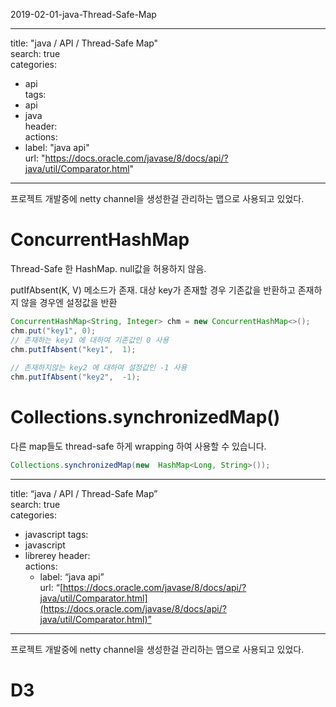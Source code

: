   
2019-02-01-java-Thread-Safe-Map

---  

title: "java / API / Thread-Safe Map"  
search: true  
categories:   

 - api  
tags:   
 - api  
 - java  
header:   
 actions:  
 - label: "java api"  
 url: "https://docs.oracle.com/javase/8/docs/api/?java/util/Comparator.html"  

---  
  

프로젝트 개발중에 netty channel을 생성한걸 관리하는 맵으로 사용되고 있었다.   
  

# ConcurrentHashMap  

Thread-Safe 한 HashMap. null값을 허용하지 않음.  
  

putIfAbsent(K,  V) 메소드가 존재. 대상 key가 존재할 경우 기존값을 반환하고 존재하지 않을 경우엔 설정값을 반환   

```java  
ConcurrentHashMap<String, Integer> chm = new ConcurrentHashMap<>();  
chm.put("key1", 0);  
// 존재하는 key1 에 대하여 기존값인 0 사용  
chm.putIfAbsent("key1",  1);  
  
// 존재하지않는 key2 에 대하여 설정값인 -1 사용  
chm.putIfAbsent("key2",  -1);  
```  
  

# Collections.synchronizedMap()  

다른 map들도 thread-safe 하게 wrapping 하여 사용할 수 있습니다.  

```java  
Collections.synchronizedMap(new  HashMap<Long, String>());    
```  
  

----------

title: “java / API / Thread-Safe Map”  
search: true  
categories:
-   javascript
    tags:
-   javascript
-   librerey
    header:  
    actions:
    -   label: “java api”  
        url: “[https://docs.oracle.com/javase/8/docs/api/?java/util/Comparator.html](https://docs.oracle.com/javase/8/docs/api/?java/util/Comparator.html)”

----------

프로젝트 개발중에 netty channel을 생성한걸 관리하는 맵으로 사용되고 있었다.

# D3
<!--stackedit_data:
eyJoaXN0b3J5IjpbLTIwNDMyNzcwODhdfQ==
-->